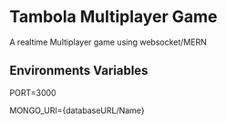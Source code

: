 
# Tambola Multiplayer Game

A realtime Multiplayer game using websocket/MERN

## Environments Variables

PORT=3000

MONGO_URI={databaseURL/Name}

